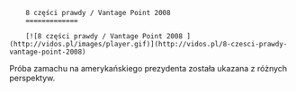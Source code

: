 
        8 części prawdy / Vantage Point 2008 
        =============
        
        [![8 części prawdy / Vantage Point 2008 ](http://vidos.pl/images/player.gif)](http://vidos.pl/8-czesci-prawdy-vantage-point-2008)
        
        
 Próba zamachu na amerykańskiego prezydenta została ukazana z różnych perspektyw.
    